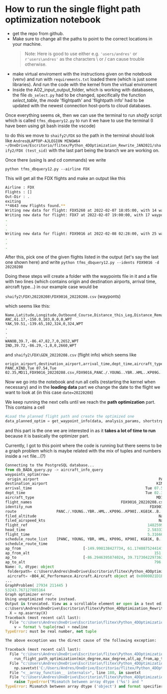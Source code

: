 # How to run the single flight path optimization notebook

- get the repo from github.
- Make sure to change all the paths to point to the correct locations in your machine.
  > Note: Here is good to use either e.g. `'users/andres'` or `r'users\andres'` as the characters \ or / can cause trouble otherwise.
- make virtual enviroment with the instructions given on the notebook (venv) and run with `requirements.txt` loaded there (which is just some libraries). And run the code with the kernel from the virtual enviroment
- Inside the A02_input_output_folder, which is working with databases, the file `db_select.py` had to be changed, specifically the function *select_table*, the *mode* 'flightpath' and 'flightpath info' had to be updated with the newest connection host-ports to cloud databases.

Once everything seems ok, then we can use the terminal to run *shaify* script which is called `tfms_dbquery12.py` to run it we have to use the terminal (I have been using git bash inside the vscode)

to do this we move to `shaify2\FDX` so the path in the terminal should look like `Andres@LAPTOP-AJLEGION MINGW64 ~/OneDrive/Escritorio/flitex/Python_4DOptimization_Rewrite_JAN2021/shaify2/FDX (test_sid)` with the last part being the branch we are working on.

Once there (using ls and cd commands) we write 

`python tfms_dbquery12.py --airline FDX`

This will get all the FDX flights and make an output like this 

```bash
Airline : FDX
Flights : []
Out-Dir : .
exiting
**4643 new Flights found.**
Writing new data for flight: FDX5260 at 2022-02-07 18:05:00, with 14 waypoints.
Writing new data for flight: FDX7 at 2022-02-07 19:00:00, with 17 waypoints.
.
.
.
Writing new data for flight: FDX9016 at 2022-02-08 02:28:00, with 25 waypoints.
.
.
.
```

After this, pick one of the given flights listed in the output (let's say the last one shown here) and write 
`python tfms_dbquery12.py --idents FDX9016 -d 20220208`

Doing these steps will create a folder with the waypoints file in it and a file with two lines (which contains origin and destination airports, arrival time, aircraft type...)
in our example case would be

`shaify2\FDX\20220208\FDX9016_20220208.csv` (wayponts)

which seems like this:

```
Name,Latitude,Longitude,Outbound_Course,Distance_this_Leg,Distance_Remaining,Distance_Flown,Type
ANC,61.17,-150.0,103,0,0,0,WPT
YAK,59.51,-139.65,102,324,0,324,WPT
.
.
.
WANOB,39.7,-86.47,82,7,0,2652,WPT
IND,39.72,-86.29,-1,8,0,2660,WPT
```

and `shaify2\FDX\GEN_20220208.csv` (flight info) which seems like

```
origin_airport,destination_airport,arrival_time,dept_time,aircraft_type,flight_names,identity_num,route,filed_altitude,filed_airspeed_kts,flight_ref
PANC,KIND,Tue 07.54,Tue 02.35,MD11,FDX9016_20220208.csv,FDX9016,PANC./.YOUNG..YBR..HML..KP09G..KP90I..KG81K..BRBIE.JAKKS2.KIND,,,14825991
```

Now we go into the notebook and run all cells (restarting the kernel when necessary) and in the **loading data** part we change the date to the flight we want to look at (in this case `date=20220208`)

We keep running the next cells until we reach the **path optimization** part. This contains a cell

```python
#Load the planned flight path and create the optimized one
data_planned_optim = get_waypoint_info(data, analysis_params, shortstrpath, option= 'optim_altitude') #time astar algorithm
```

and this part is the one we are interested in as it **takes a lot of time to run** because it is basically the optimizer part.

Currently, I got to this point where the code is running but there seems to be a graph problem which is maybe related with the mix of tuples and numbers inside a `ret` file...(?)

```python
Connecting to the PostgreSQL database...
from db_BADA_query.py -> aircraft_info_query
waypoints_optim(row=
 origin_airport                                                      PANC
destination_airport                                                 KIND
arrival_time                                                   Tue 07.54
dept_time                                                      Tue 02.35
aircraft_type                                                       MD11
flight_names                                        FDX9016_20220208.csv
identity_num                                                     FDX9016
route                  PANC./.YOUNG..YBR..HML..KP09G..KP90I..KG81K..B...
filed_altitude                                                       NaN
filed_airspeed_kts                                                   NaN
flight_ref                                                      14825991
head_time                                                       2.583333
flight_time                                                     5.316667
schedule_route_list    [PANC, YOUNG, YBR, HML, KP09G, KP90I, KG81K, B...
schedule_route_time                                                     
ap_from                            [-149.998138427734, 61.1740875244141]
ap_from_alt                                                        151.0
ap_to                              [-86.2946395874024, 39.7173042297363]
ap_to_alt                                                          796.0
Name: 0, dtype: object 
 folderpath= c:\Users\Andres\OneDrive\Escritorio\flitex\Python_4DOptimization_Rewrite_JAN2021\shaify2\FDX\20220208 
 aircraft= <B04_AC_Performance.Aircraft.Aircraft object at 0x0000021D1EEAB910> 
...
GraphProblem( 27934 211445 )
53243.767127805164
Graph optimizer error.
Using unoptimized route instead.
Output is truncated. View as a scrollable element or open in a text editor. Adjust cell output settings...
c:\Users\Andres\OneDrive\Escritorio\flitex\Python_4DOptimization_Rewrite_JAN2021\env\lib\site-packages\numpy\lib\npyio.py:1508: VisibleDeprecationWarning: Creating an ndarray from ragged nested sequences (which is a list-or-tuple of lists-or-tuples-or ndarrays with different lengths or shapes) is deprecated. If you meant to do this, you must specify 'dtype=object' when creating the ndarray.
  X = np.asarray(X)
Traceback (most recent call last):
  File "c:\Users\Andres\OneDrive\Escritorio\flitex\Python_4DOptimization_Rewrite_JAN2021\env\lib\site-packages\numpy\lib\npyio.py", line 1565, in savetxt
    v = format % tuple(row) + newline
TypeError: must be real number, not tuple

The above exception was the direct cause of the following exception:

Traceback (most recent call last):
  File "c:\Users\Andres\OneDrive\Escritorio\flitex\Python_4DOptimization_Rewrite_JAN2021\B05_Flight_Path\get_waypoint_info.py", line 108, in waypoints_optim
    run_flight_path_optimization(min_degree,max_degree,alt,ap_from,ap_to,forecast,forecast_interval,aircraft,analysis_params,name_from,name_to)
  File "c:\Users\Andres\OneDrive\Escritorio\flitex\Python_4DOptimization_Rewrite_JAN2021\B05_Flight_Path\horizontal_optim.py", line 335, in run_flight_path_optimization
    np.savetxt('C:/Users/Andres/OneDrive/Escritorio/flitex/Python_4DOptimization_Rewrite_JAN2021/notebooks/ret.txt',ret)
  File "<__array_function__ internals>", line 180, in savetxt
  File "c:\Users\Andres\OneDrive\Escritorio\flitex\Python_4DOptimization_Rewrite_JAN2021\env\lib\site-packages\numpy\lib\npyio.py", line 1567, in savetxt
    raise TypeError("Mismatch between array dtype ('%s') and "
TypeError: Mismatch between array dtype ('object') and format specifier ('%.18e')
```
